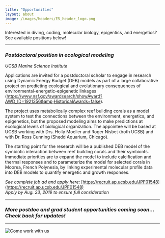 ```yaml
---
title: "Opportunities"
layout: about
image: /images/headers/E5_header_logo.png
---
```



Interested in diving, coding, molecular biology, epigentics, and energetics? See available positions below!

***

### *Postdoctoral position in ecological modeling* 
*UCSB Marine Science Institute*

Applications are invited for a postdoctoral scholar to engage in research using Dynamic Energy Budget (DEB) models as part of a large collaborative project on predicting ecological and evolutionary consequences of environmental-energetic-epigenetic linkages (https://www.nsf.gov/awardsearch/showAward?AWD_ID=1921356&amp;HistoricalAwards=false).

The project uses metabolically complex reef building corals as a model system to test the connections between the environment, energetics, and epigenetics, but the proposed modeling aims to make predictions at ecological levels of biological organization. The appointee will be based at UCSB working with Drs. Holly Moeller and Roger Nisbet (both UCSB) and with Dr. Ross Cunning (Shedd Aquarium, Chicago).

The starting point for the research will be a published DEB model of the symbiotic interaction between reef building corals and their symbionts. Immediate priorities are to expand the model to include calcification and thermal responses and to parameterize the model for selected corals in Moorea, French Polynesia, by linking experimental molecular profile data into DEB models to quantify energetic and growth responses.

*See complete job ad and apply here:*
[https://recruit.ap.ucsb.edu/JPF01548](https://recruit.ap.ucsb.edu/JPF01548)  
*Apply by Aug. 23, 2019 to ensure full consideration*

***


### *More postdoc and grad student opportunities coming soon... Check back for updates!*




***

![Come work with us](https://github.com/urol-e5/urol-e5.github.io/blob/master/images/work_in_moorea.JPG?raw=true)

